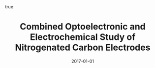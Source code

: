 ---
id: behanCombinedOptoelectronicElectrochemical2017
title: Combined Optoelectronic and Electrochemical Study of Nitrogenated Carbon Electrodes
date: '2017-01-01'
authors:
- Behan, James A. and Stamatin, Serban N. and Hoque, Md Khairul and Ciapetti, Guido
  and Zen, Federico and Esteban-Tejeda, Leticia and Colavita, Paula E.
doi: 10.1021/acs.jpcc.6b10145
publication: 'In: *The Journal of Physical Chemistry C* 121'
publication_types:
- '1'
selected: false
tags: []
projects: []
math: true
links:
- name: Publisher
  url: https://doi.org/10.1021/acs.jpcc.6b10145

---